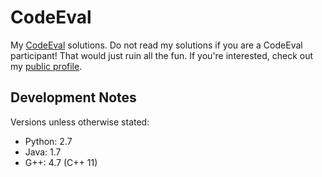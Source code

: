 CodeEval
========

My <a href="http://codeeval.com">CodeEval</a> solutions. Do not read my solutions if you are a CodeEval participant! That would just ruin all the fun. If you're interested, check out my <a href="https://www.codeeval.com/profile/mpillar/">public profile</a>.

Development Notes
---

Versions unless otherwise stated:

* Python: 2.7
* Java: 1.7
* G++: 4.7 (C++ 11)
